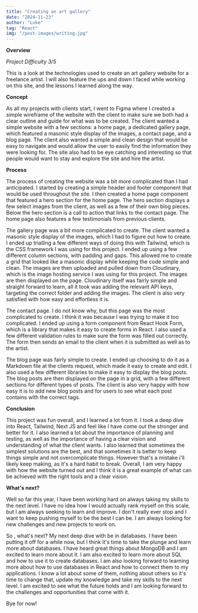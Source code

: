 ```yaml
---
title: "Creating an art gallery"
date: "2024-11-23"
author: "Luke"
tag: "React"
img: "/post-images/writing.jpg"
---
```


**Overview**

*Project Difficulty 3/5*

This is a look at the technologies used to create an art gallery website for a freelance artist. I will also feature the ups and down I faced while working on this site, and the lessons I learned along the way.

**Concept**

As all my projects with clients start, I went to Figma where I created a simple wireframe of the website with the client to make sure we both had a clear outline and guide for what was to be created. The client wanted a simple website with a few sections: a home page, a dedicated gallery page, which featured a masonic style display of the images, a contact page, and a blog page. The client also wanted a simple and clean design that would be easy to navigate and would allow the user to easily find the information they were looking for. The site also had to be eye catching and interesting so that people would want to stay and explore the site and hire the artist.

**Process**

The process of creating the website was a bit more complicated than I had anticipated. I started by creating a simple header and footer component that would be used throughout the site. I then created a home page component that featured a hero section for the home page. The hero section displays a few select images from the client, as well as a few of their own blog pieces. Below the hero section is a call to action that links to the contact page. The home page also features a few testimonials from previous clients. 

The gallery page was a bit more complicated to create. The client wanted a masonic style display of the images, which I had to figure out how to create. I ended up trialling a few different ways of doing this with Tailwind, which is the CSS framework I was using for this project. I ended up using a few different column sections, with padding and gaps. This allowed me to create a grid that looked like a masonic display while keeping the code simple and clean. The images are then uploaded and pulled down from Cloudinary, which is the image hosting service I was using for this project. The images are then displayed on the page. Cloudinary itself was fairly simple and straight forward to learn, all it took was adding the relevant API keys, targeting the correct folder and adding the images. The client is also very satisfied with how easy and effortless it is.

The contact page. I do not know why, but this page was the most complicated to create. I think it was because I was trying to make it too complicated. I ended up using a form component from React Hook Form, which is a library that makes it easy to create forms in React. I also used a few different validation rules to make sure the form was filled out correctly. The form then sends an email to the client when it is submitted as well as to the artist. 

The blog page was fairly simple to create. I ended up choosing to do it as a Markdown file at the clients request, which made it easy to create and edit. I also used a few different libraries to make it easy to display the blog posts. The blog posts are then displayed on the page in a grid, with a few different sections for different types of posts. The client is also very happy with how easy it is to add new blog posts and for users to see what each post contains with the correct tags.

**Conclusion**

This project was fun overall, and I learned a lot from it. I took a deep dive into React, Tailwind, Next JS and feel like I have come out the stronger and better for it. I also learned a lot about the 
importance of planning and testing, as well as the importance of having a clear vision and understanding of what the client wants. I also learned that sometimes the simplest solutions are the best, and that sometimes it is better to keep things simple and not overcomplicate things. However that's a mistake i'll likely keep making, as it's a hard habit to break. Overall, I am very happy with how the website turned out and I think it is a great example of what can be achieved with the right tools and a clear vision.

**What's next?**

Well so far this year, I have been working hard on always taking my skills to the next level. I have no idea how I would actually rank myself on this scale, but I am always seeking to learn and improve. I don't really ever stop and I want to keep pushing myself to be the best I can be. I am always looking for new challenges and new projects to work on.

So , what's next? My next deep dive with be in databases. I have been putting it off for a while now, but I think it's time to take the plunge and learn more about databases. I have heard great things about MongoDB and I am excited to learn more about it. I am also excited to learn more about SQL and how to use it to create databases. I am also looking forward to learning more about how to use databases in React and how to connect them to my applications. I know a lot about some of them, nothing about others so it's time to change that, update my knowledge and take my skills to the next level. I am excited to see what the future holds and I am looking forward to the challenges and opportunities that come with it.

Bye for now!